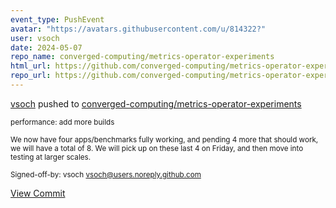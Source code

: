 ```yaml
---
event_type: PushEvent
avatar: "https://avatars.githubusercontent.com/u/814322?"
user: vsoch
date: 2024-05-07
repo_name: converged-computing/metrics-operator-experiments
html_url: https://github.com/converged-computing/metrics-operator-experiments/commit/14040c1365cb101aa43ceedc44501cde483a7976
repo_url: https://github.com/converged-computing/metrics-operator-experiments
---
```


<a href='https://github.com/vsoch' target='_blank'>vsoch</a> pushed to <a href='https://github.com/converged-computing/metrics-operator-experiments' target='_blank'>converged-computing/metrics-operator-experiments</a>

<small>performance: add more builds

We now have four apps/benchmarks fully working, and pending
4 more that should work, we will have a total of 8. We will
pick up on these last 4 on Friday, and then move into
testing at larger scales.

Signed-off-by: vsoch <vsoch@users.noreply.github.com></small>

<a href='https://github.com/converged-computing/metrics-operator-experiments/commit/14040c1365cb101aa43ceedc44501cde483a7976' target='_blank'>View Commit</a>